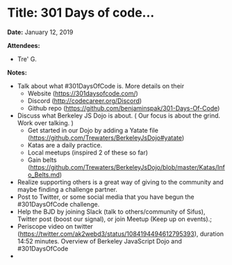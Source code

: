 # Title: 301 Days of code...
**Date:** January 12, 2019

**Attendees:** 
- Tre' G.

**Notes:**
- Talk about what #301DaysOfCode is. More details on their 
  - Website (https://301daysofcode.com/)
  - Discord (http://codecareer.org/Discord)
  - Github repo (https://github.com/benjaminspak/301-Days-Of-Code)
- Discuss what Berkeley JS Dojo is about. ( Our focus is about the grind. Work over talking. )
  - Get started in our Dojo by adding a Yatate file (https://github.com/Trewaters/BerkeleyJsDojo#yatate)
  - Katas are a daily practice.
  - Local meetups (inspired 2 of these so far)
  - Gain belts (https://github.com/Trewaters/BerkeleyJsDojo/blob/master/Katas/Info_Belts.md)
- Realize supporting others is a great way of giving to the community and maybe finding a challenge partner.
- Post to Twitter, or some social media that you have begun the #301DaysOfCode challenge.
- Help the BJD by joining Slack (talk to others/community of Sifus), Twitter post (boost our signal), or join Meetup (Keep up on events).;
- Periscope video on twitter (https://twitter.com/ak2webd3/status/1084194494612795393), duration 14:52 minutes. Overview of Berkeley JavaScript Dojo and #301DaysOfCode
- 